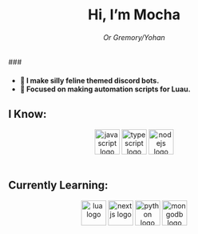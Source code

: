 <h1 align="center">Hi, I’m Mocha</h1>
<h6 align="center"><em>Or Gremory/Yohan</em></h6>
###

<h4 align="left"><ul>
  <li>🌱 I make silly feline themed discord bots.</li>
  <li>👀 Focused on making automation scripts for Luau.</li>
</ul></h4> 

<h2 align="left">I Know:</h2>
<div align="center">
  <img alt="javascript logo" height="50" src="https://img.shields.io/badge/JAVASCRIPT-f7df1e?style=for-the-badge&logo=javascript&logoColor=62502f" />
  <img alt="typescript logo" height="50" src="https://img.shields.io/badge/TYPESCRIPT-007acc?style=for-the-badge&logo=typescript&logoColor=white" />
  <img alt="nodejs logo" height="50" src="https://img.shields.io/badge/NODE-010101?style=for-the-badge&logo=node.js&logoColor=moss%20green" />
</div>

<br clear="both">

<h2 align="left">Currently Learning:</h2>
<div align="center">
  <img alt="lua logo" height="50" src="https://img.shields.io/badge/LUA-000080?style=for-the-badge&logo=lua&logoColor=white" />
  <img alt="nextjs logo" height="50" src="https://img.shields.io/badge/NEXT-101010?style=for-the-badge&logo=next.js&logoColor=white" />
  <img alt="python logo" height="50" src="https://img.shields.io/badge/PYTHON-366d9c?style=for-the-badge&logo=python&logoColor=white" />
  <img alt="mongodb logo" height="50" src="https://img.shields.io/badge/MONGODB-4faa41?style=for-the-badge&logo=mongodb&logoColor=white" />
</div>


<!---
Mocha1530/Mocha1530 is a ✨ special ✨ repository because its `README.md` (this file) appears on your GitHub profile.
You can click the Preview link to take a look at your changes.
--->
